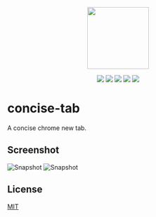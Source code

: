 
<p align="center">
  <img src="http://ocm0knkb1.bkt.clouddn.com/icon.png" width="140px">
</p>

<p align="center">
  <a href="https://github.com/xiecg/concise-tab/releases"><img src="https://img.shields.io/badge/lastest_version-1.0.0-blue.svg"></a>
  <a href="https://chrome.google.com/webstore/detail/concise-tab/bhfmajdeadcmpnfmihinkjmmincpfpab"><img src="https://img.shields.io/badge/install-_chrome_extension-brightgreen.svg"></a>
  <a href="http://ocm0knkb1.bkt.clouddn.com/concise-tab.crx"><img src="https://img.shields.io/badge/download-crx-brightgreen.svg"></a>
  <a href="https://gitter.im/conciseTab/Lobby?utm_source=badge&utm_medium=badge&utm_campaign=pr-badge&utm_content=badge"><img src="https://badges.gitter.im/conciseTab/Lobby.svg"></a>
  <a href="https://opensource.org/licenses/MIT"><img src="https://img.shields.io/github/license/mashape/apistatus.svg"></a>
</p>


# concise-tab
A concise chrome new tab.

## Screenshot
<!--![Snapshot](http://ocm0knkb1.bkt.clouddn.com/Snip20170625_1.png)-->
![Snapshot](http://ocm0knkb1.bkt.clouddn.com/Snip20170625_5.png)
![Snapshot](http://ocm0knkb1.bkt.clouddn.com/Snip20170625_6.png)
<!--![Snapshot](http://ocm0knkb1.bkt.clouddn.com/Snip20170625_11.png)-->


## License

[MIT](http://opensource.org/licenses/MIT)
